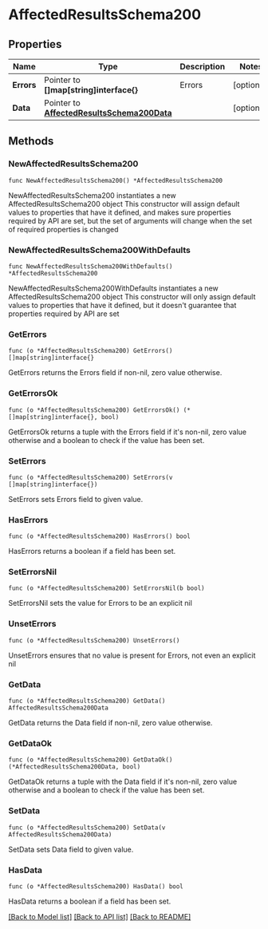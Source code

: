 # AffectedResultsSchema200

## Properties

Name | Type | Description | Notes
------------ | ------------- | ------------- | -------------
**Errors** | Pointer to **[]map[string]interface{}** | Errors | [optional] 
**Data** | Pointer to [**AffectedResultsSchema200Data**](AffectedResultsSchema200Data.md) |  | [optional] 

## Methods

### NewAffectedResultsSchema200

`func NewAffectedResultsSchema200() *AffectedResultsSchema200`

NewAffectedResultsSchema200 instantiates a new AffectedResultsSchema200 object
This constructor will assign default values to properties that have it defined,
and makes sure properties required by API are set, but the set of arguments
will change when the set of required properties is changed

### NewAffectedResultsSchema200WithDefaults

`func NewAffectedResultsSchema200WithDefaults() *AffectedResultsSchema200`

NewAffectedResultsSchema200WithDefaults instantiates a new AffectedResultsSchema200 object
This constructor will only assign default values to properties that have it defined,
but it doesn't guarantee that properties required by API are set

### GetErrors

`func (o *AffectedResultsSchema200) GetErrors() []map[string]interface{}`

GetErrors returns the Errors field if non-nil, zero value otherwise.

### GetErrorsOk

`func (o *AffectedResultsSchema200) GetErrorsOk() (*[]map[string]interface{}, bool)`

GetErrorsOk returns a tuple with the Errors field if it's non-nil, zero value otherwise
and a boolean to check if the value has been set.

### SetErrors

`func (o *AffectedResultsSchema200) SetErrors(v []map[string]interface{})`

SetErrors sets Errors field to given value.

### HasErrors

`func (o *AffectedResultsSchema200) HasErrors() bool`

HasErrors returns a boolean if a field has been set.

### SetErrorsNil

`func (o *AffectedResultsSchema200) SetErrorsNil(b bool)`

 SetErrorsNil sets the value for Errors to be an explicit nil

### UnsetErrors
`func (o *AffectedResultsSchema200) UnsetErrors()`

UnsetErrors ensures that no value is present for Errors, not even an explicit nil
### GetData

`func (o *AffectedResultsSchema200) GetData() AffectedResultsSchema200Data`

GetData returns the Data field if non-nil, zero value otherwise.

### GetDataOk

`func (o *AffectedResultsSchema200) GetDataOk() (*AffectedResultsSchema200Data, bool)`

GetDataOk returns a tuple with the Data field if it's non-nil, zero value otherwise
and a boolean to check if the value has been set.

### SetData

`func (o *AffectedResultsSchema200) SetData(v AffectedResultsSchema200Data)`

SetData sets Data field to given value.

### HasData

`func (o *AffectedResultsSchema200) HasData() bool`

HasData returns a boolean if a field has been set.


[[Back to Model list]](../README.md#documentation-for-models) [[Back to API list]](../README.md#documentation-for-api-endpoints) [[Back to README]](../README.md)


